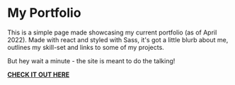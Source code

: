 # My Portfolio
This is a simple page made showcasing my current portfolio (as of April 2022). Made with react and styled with Sass, it's got a little blurb about me, outlines my skill-set and links to some of my projects.

But hey wait a minute - the site is meant to do the talking!

**[CHECK IT OUT HERE](angelcornejo.com)**